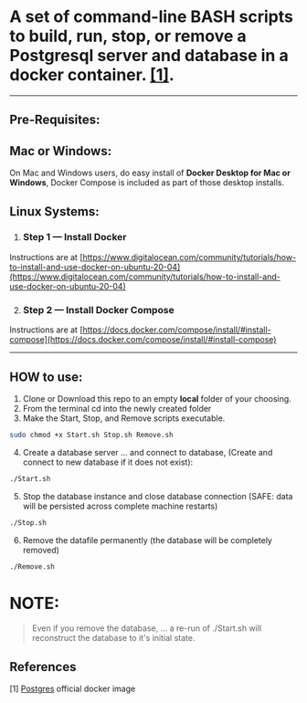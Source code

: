 # A set of command-line BASH scripts to build, run, stop, or remove a Postgresql server and database in a docker container. [[1]](#1).


****

## Pre-Requisites:

## Mac or Windows:
On Mac and Windows users, do easy install of **Docker Desktop for Mac or Windows**, Docker Compose is included as part of those desktop installs.

## Linux Systems:

1. ### Step 1 — Install Docker  
Instructions are at [https://www.digitalocean.com/community/tutorials/how-to-install-and-use-docker-on-ubuntu-20-04](https://www.digitalocean.com/community/tutorials/how-to-install-and-use-docker-on-ubuntu-20-04)

2. ### Step 2 — Install Docker Compose  
Instructions are at [https://docs.docker.com/compose/install/#install-compose](https://docs.docker.com/compose/install/#install-compose)

****

## HOW to use:

1. Clone or Download this repo to an empty **local** folder of your choosing.
2. From the terminal cd into the newly created folder
3. Make the Start, Stop, and Remove scripts executable.

```BASH
sudo chmod +x Start.sh Stop.sh Remove.sh
```

4. Create a database server ... and connect to database, (Create and connect to new database if it does not exist):
```BASH
./Start.sh
```
5. Stop the database instance and close database connection (SAFE: data will be persisted across complete machine restarts)
```BASH
./Stop.sh
```
6. Remove the datafile permanently (the database will be completely removed)
```BASH
./Remove.sh
```

# NOTE:
> Even if you remove the database, ... a re-run of ./Start.sh will reconstruct the database to it's initial state.

## References
<a id="1">[1]</a> 
[Postgres](https://hub.docker.com/_/postgres) official docker image

